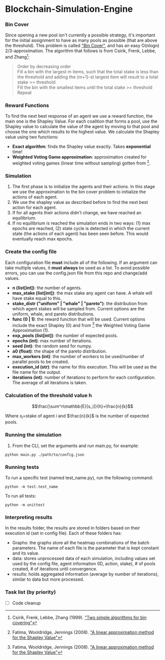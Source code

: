 # Blockchain-Simulation-Engine

### Bin Cover
Since opening a new pool isn't currently a possible strategy, it's important for the initial assignment to have as many pools as possible (that are above the threshold). This problem is called ["Bin Cover"](https://en.wikipedia.org/wiki/Bin_covering_problem), and has an easy O(nlogn) 2/3-approximation. The algorithm that follows is from Csirik, Frenk, Lebbe, and Zhang[^1]:
> Order by decreasing order<br/>
> Fill a bin with the largest m items, such that the total stake is less than the threshold and adding the (m+1)-st largest item will result to a total stake >= threshold<br/>
> Fill the bin with the smallest items until the total stake >= threshold<br/>
> Repeat

### Reward Functions
To find the next best response of an agent we use a reward function, the main one is the Shapley Value. For each coalition that forms a pool, use the Shapley value to calculate the value of the agent by moving to that pool and choose the one which results to the highest value. We calculate the Shapley value using two functions:
- **Exact algorithm**: finds the Shapley value exactly. Takes **exponential** time!
- **Weighted Voting Game approximation**: approximation created for weighted voting games (linear time without sampling) gotten from [^2].

### Simulation
1. The first phase is to initialize the agents and their actions. In this stage we use the approximation to the bin cover problem to initialize the actions of each agent.
2. We use the shapley value as described before to find the next best action for each agent.
3. If for all agents their actions didn't change, we have reached an equilibrium.
4. If no equilibrium is reached the simulation ends in two ways: (1) max epochs are reached, (2) state cycle is detected in which the current state (the actions of each agent) has been seen before. This would eventually reach max epochs.

### Create the config file
Each configuration file **must** include all of the following. If an argument can take multiple values, it **must always** be used as a list.
To avoid possible errors, you can use the config.json file from this repo and change/add values.

- **n (list[int])**: the number of agents.
- **max_stake (list[int])**: the max stake any agent can have. A whale will have stake equal to this.
- **stake_distr ("uniform" | "whale" | "pareto")**: the distribution from which agent stakes will be sampled from. Current options are the uniform, whale, and pareto distributions.
- **func (0 | 1)**: the reward function that will be used. Current options include the exact Shapley (0) and from [^2] the Weighted Voting Game Approximation (1).
- **exp_pools (list[int])**: the number of expected pools.
- **epochs (int)**: max number of iterations.
- **seed (int)**: the random seed for numpy.
- **a0 (float)**: the shape of the pareto distribution.
- **max_workers (int)**: the number of workers to be used/number of parallel pools to be created.
- **execution_id (str)**: the name for this execution. This will be used as the file name for the output.
- **iterations (int)**: number of iterations to perform for each configuration. The average of all iterations is taken.

### Calculation of the threshold value h
```math
\frac{\sum^n\mathbb{E}[s_i]}{h}=\frac{n}{k}
```
Where $s_i$=stake of agent $i$ and $\frac{n}{k}$ is the number of expected pools.

### Running the simulation
1. From the CLI, set the arguments and run main.py, for example:
```
python main.py ./path/to/config.json
```

### Running tests
To run a specific test (named test_name.py), run the following command:
```
python -m test.test_name
```

To run all tests:
```
python -m unittest
```

### Interpreting results
In the results folder, the results are stored in folders based on their execution id (set in config file). Each of these folders has:
 - Graphs: the graphs store all the heatmap combinations of the batch parameters. The name of each file is the parameter that is kept constant and its value.
 - data: stores unprocessed data of each simulation, including values set used by the config file, agent information (ID, action, stake), # of pools created, # of iterations until convergence.
 - results: holds aggregated information (average by number of iterations), similar to data but more processed.

### Task list (by priority)
- [ ] Code cleanup

[^1]: Csirik, Frenk, Lebbe, Zhang (1999). ["Two simple algorithms for bin covering"](https://cyber.bibl.u-szeged.hu/index.php/actcybern/article/view/3507)
[^2]: Fatima, Wooldridge, Jennings (2008). ["A linear approximation method for the Shapley Value"](https://doi.org/10.1016/j.artint.2008.05.003)
